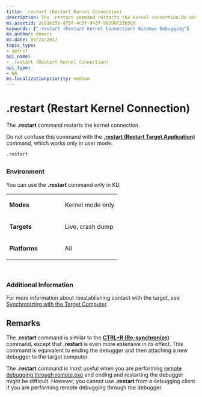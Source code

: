 ```yaml
---
title: .restart (Restart Kernel Connection)
description: The .restart command restarts the kernel connection.Do not confuse this command with the .restart (Restart Target Application) command, which works only in user mode.
ms.assetid: 2c81625b-d75f-4c5f-9437-9619bf33b500
keywords: [".restart (Restart Kernel Connection) Windows Debugging"]
ms.author: domars
ms.date: 05/23/2017
topic_type:
- apiref
api_name:
- .restart (Restart Kernel Connection)
api_type:
- NA
ms.localizationpriority: medium
---
```


# .restart (Restart Kernel Connection)


The **.restart** command restarts the kernel connection.

Do not confuse this command with the [**.restart (Restart Target Application)**](-restart--restart-target-application-.md) command, which works only in user mode.

```dbgcmd
.restart 
```

## <span id="ddk_meta_restart_kernel_connection_dbg"></span><span id="DDK_META_RESTART_KERNEL_CONNECTION_DBG"></span>


### <span id="Environment"></span><span id="environment"></span><span id="ENVIRONMENT"></span>Environment

You can use the **.restart** command only in KD.

<table>
<colgroup>
<col width="50%" />
<col width="50%" />
</colgroup>
<tbody>
<tr class="odd">
<td align="left"><p><strong>Modes</strong></p></td>
<td align="left"><p>Kernel mode only</p></td>
</tr>
<tr class="even">
<td align="left"><p><strong>Targets</strong></p></td>
<td align="left"><p>Live, crash dump</p></td>
</tr>
<tr class="odd">
<td align="left"><p><strong>Platforms</strong></p></td>
<td align="left"><p>All</p></td>
</tr>
</tbody>
</table>

 

### <span id="Additional_Information"></span><span id="additional_information"></span><span id="ADDITIONAL_INFORMATION"></span>Additional Information

For more information about reestablishing contact with the target, see [Synchronizing with the Target Computer](synchronizing-with-the-target-computer.md).

Remarks
-------

The **.restart** command is similar to the [**CTRL+R (Re-synchronize)**](ctrl-r--re-synchronize-.md) command, except that **.restart** is even more extensive in its effect. This command is equivalent to ending the debugger and then attaching a new debugger to the target computer.

The **.restart** command is most useful when you are performing [remote debugging through remote.exe](remote-debugging-through-remote-exe.md) and ending and restarting the debugger might be difficult. However, you cannot use **.restart** from a debugging client if you are performing remote debugging through the debugger.

 

 





